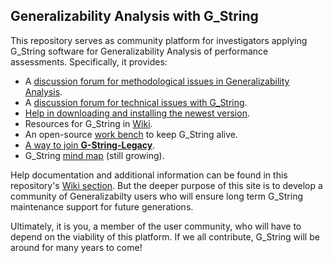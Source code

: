 ## Generalizability Analysis with G_String
This repository serves as community platform for investigators applying G_String software for Generalizability Analysis of performance assessments.
Specifically, it provides:
- A [discussion forum for methodological issues in Generalizability Analysis](../../discussions/1).
- A [discussion forum for technical issues with G_String](../../discussions/12).
- [Help in downloading and installing the newest version](../../tree/main/Support/get_G_String.md).
- Resources for G_String in [Wiki](../../wiki).
- An open-source [work bench](../../tree/main/workbench/workbench.md) to keep G_String alive.
- [A way to join **G-String-Legacy**](../../blob/main/Support/membership.md).
- G_String [mind map](About.md) (still growing).
 
Help documentation and additional information can be found in this repository's [Wiki section](https://github.com/Papa-26/gsvi_root/wiki). But the deeper purpose of this site is to develop a community of Generalizabilty users who will ensure long term G_String maintenance support for future generations.

Ultimately, it is you, a member of the user community, who will have to depend on the viability of this platform. If we all contribute, G_String will be around for many years to come!
